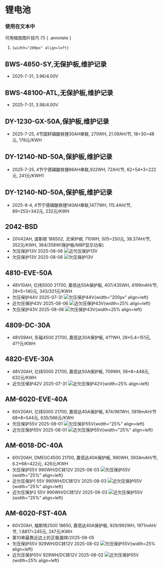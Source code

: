 # 锂电池
### 使用在文本中
可用缩放图片技巧 (1)
{ .annotate }

1. ``` {width="200px" align=left} ```

## BWS-4850-SY,无保护板,维护记录
- 2025-7-31, 3.96/4.00V

## BWS-48100-ATL,无保护板,维护记录
- 2025-7-31, 3.98/4.00V

## DY-1230-GX-50A,保护板,维护记录
- 2025-7-25, 4节国轩磷酸铁锂30AH串联, 270WH, 21.09AH/节, 18+30=48元, 178元/KWH

## DY-12140-ND-50A,保护板,维护记录
- 2025-7-25, 4节宁德磷酸铁锂86AH串联,922WH, 72AH/节, 62+54*3=222元, 241元/KWH1 

## DY-12140-ND-50A,保护板,维护记录
- 2025-8-4, 4节宁德磷酸铁锂140AH串联,1477WH, 115.4AH/节, 89+253=342元, 232元/KWH

## 2042-BSD
- 20V42AH, 波斯顿 18650*2, 无保护板, 710WH, 50*5=250元, 38.37AH/节, 352元/KWH, 364/358W(保护板/M8P显示功率)
- 欠压保护13V 2025-08-06
![近欠压保护13V](./images/2042-BSD-近欠压保护.jpg) 
- 欠压保护13V 2025-08-06
![欠压保护13V](./images/2042-BSD-欠压保护.jpg)

## 4810-EVE-50A
- 48V10AH, 亿纬5000 21700, 嘉佰达50A保护板, 407/435WH, 4199mAH/节, 28*5=140元, 343/321元/KWH
- 欠压保护44V 2025-07-31
![欠压保护44V](./images/4810-EVE-50A-low-voltage-protection.PNG){width="200px" align=left}
- 近欠压保护43V 2025-08-06
![近欠压保护43V](./images/4810-EVE-50A-近欠压保护.PNG){width=25% align=left}
- 欠压保护43V 2025-08-06
![欠压保护43V](./images/4810-EVE-50A-欠压保护.PNG){width=25% align=left}

## 4809-DC-30A
- 48V09AH, 东磁4500 21700, 嘉佰达30A保护板, 4??WH, 28*5.4=151元, 4??元/KWH

## 4820-EVE-30A
- 48V20AH, 亿纬5000 21700, 嘉佰达50A保护板, 709WH, 56*8=448元, 632元/KWH
- 近欠压保护42V 2025-07-31
![近欠压保护42V](./images/4820-EVE-30A-under-voltage-protection.PNG){width=25% align=left}


## AM-6020-EVE-40A
- 60V20AH, 亿纬5000 21700, 嘉佰达40A保护板, 874/961WH, 3819mAH/节 68*8=544元, 635/566元/KWH
- 欠压保护55V 2025-08-01
![欠压保护55V](./images/AM-6020-EVE-40保护电压.PNG){width="25%" align=left}
- 近欠压保护55V 2025-08-01
![近欠压保护55V](./images/AM-6020-EVE-40近保护电压.PNG){width="25%" align=left}

## AM-6018-DC-40A
- 60V20AH, DMEGC4500 21700, 嘉佰达40A保护板, 990WH, 3934mAH/节, 6.2*68=422元, 426元/KWH
- 欠压保护55V 990WH/DC转12V 2025-08-03
![欠压保护55V](./images/AM-6020-DC-40保护电压.PNG){width="25%" align=left}
- 近欠压保护1 55V 990WH/DC转12V 2025-08-03
![近欠压保护55V](./images/AM-6020-DC-40近保护电压1.PNG){width="25%" align=left}
- 近欠压保护2 55V 990WH/DC转12V 2025-08-03
![近欠压保护55V](./images/AM-6020-DC-40近保护电压2.PNG){width="25%" align=left}

## AM-6020-FST-40A
- 60V20AH, 福斯特2500 18650, 嘉佰达40A保护板, 929/992WH, 1971mAH/节, 1.8*8*17=245元, 247元/KWH
- 第10串最靠近边上的正极漏焊/2025-08-05
- 欠压保护55V 929WH/DC转12V 2025-08-02
![欠压保护55V](./images/AM-6020-FST-40A欠压保护.PNG){width=25% align=left}
- 近欠压保护55V 929WH/DC转12V 2025-08-02
![近欠压保护55V](./images/AM-6020-FST-40A近欠压保护.PNG){width=25% align=left}
